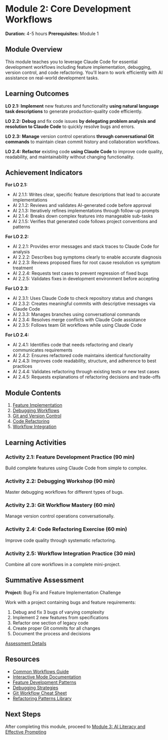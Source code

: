 # Module 2: Core Development Workflows

**Duration:** 4-5 hours
**Prerequisites:** Module 1

## Module Overview

This module teaches you to leverage Claude Code for essential development workflows including feature implementation, debugging, version control, and code refactoring. You'll learn to work efficiently with AI assistance on real-world development tasks.

## Learning Outcomes

**LO 2.1:** **Implement** new features and functionality **using natural language task descriptions** to generate production-quality code efficiently.

**LO 2.2:** **Debug** and fix code issues **by delegating problem analysis and resolution to Claude Code** to quickly resolve bugs and errors.

**LO 2.3:** **Manage** version control operations **through conversational Git commands** to maintain clean commit history and collaboration workflows.

**LO 2.4:** **Refactor** existing code **using Claude Code** to improve code quality, readability, and maintainability without changing functionality.

## Achievement Indicators

**For LO 2.1:**
- AI 2.1.1: Writes clear, specific feature descriptions that lead to accurate implementations
- AI 2.1.2: Reviews and validates AI-generated code before approval
- AI 2.1.3: Iteratively refines implementations through follow-up prompts
- AI 2.1.4: Breaks down complex features into manageable sub-tasks
- AI 2.1.5: Verifies that generated code follows project conventions and patterns

**For LO 2.2:**
- AI 2.2.1: Provides error messages and stack traces to Claude Code for analysis
- AI 2.2.2: Describes bug symptoms clearly to enable accurate diagnosis
- AI 2.2.3: Reviews proposed fixes for root cause resolution vs symptom treatment
- AI 2.2.4: Requests test cases to prevent regression of fixed bugs
- AI 2.2.5: Validates fixes in development environment before accepting

**For LO 2.3:**
- AI 2.3.1: Uses Claude Code to check repository status and changes
- AI 2.3.2: Creates meaningful commits with descriptive messages via Claude Code
- AI 2.3.3: Manages branches using conversational commands
- AI 2.3.4: Resolves merge conflicts with Claude Code assistance
- AI 2.3.5: Follows team Git workflows while using Claude Code

**For LO 2.4:**
- AI 2.4.1: Identifies code that needs refactoring and clearly communicates requirements
- AI 2.4.2: Ensures refactored code maintains identical functionality
- AI 2.4.3: Improves code readability, structure, and adherence to best practices
- AI 2.4.4: Validates refactoring through existing tests or new test cases
- AI 2.4.5: Requests explanations of refactoring decisions and trade-offs

## Module Contents

1. [Feature Implementation](./1-feature-implementation.md)
2. [Debugging Workflows](./2-debugging.md)
3. [Git and Version Control](./3-git-workflows.md)
4. [Code Refactoring](./4-refactoring.md)
5. [Workflow Integration](./5-workflow-integration.md)

## Learning Activities

### Activity 2.1: Feature Development Practice (90 min)
Build complete features using Claude Code from simple to complex.

### Activity 2.2: Debugging Workshop (90 min)
Master debugging workflows for different types of bugs.

### Activity 2.3: Git Workflow Mastery (60 min)
Manage version control operations conversationally.

### Activity 2.4: Code Refactoring Exercise (60 min)
Improve code quality through systematic refactoring.

### Activity 2.5: Workflow Integration Practice (30 min)
Combine all core workflows in a complete mini-project.

## Summative Assessment

**Project:** Bug Fix and Feature Implementation Challenge

Work with a project containing bugs and feature requirements:
1. Debug and fix 3 bugs of varying complexity
2. Implement 2 new features from specifications
3. Refactor one section of legacy code
4. Create proper Git commits for all changes
5. Document the process and decisions

[Assessment Details](./assessment.md)

## Resources

- [Common Workflows Guide](https://docs.anthropic.com/claude/docs/common-workflows)
- [Interactive Mode Documentation](https://docs.anthropic.com/claude/docs/interactive-mode)
- [Feature Development Patterns](./resources/feature-patterns.md)
- [Debugging Strategies](./resources/debugging-guide.md)
- [Git Workflow Cheat Sheet](./resources/git-cheatsheet.md)
- [Refactoring Patterns Library](./resources/refactoring-patterns.md)

## Next Steps

After completing this module, proceed to [Module 3: AI Literacy and Effective Prompting](../3-ai-literacy-prompting/README.md)
